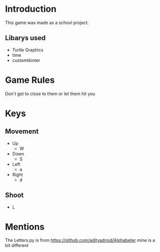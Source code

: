 # Introduction
This game was made as a school project.

## Libarys used
- Turtle Graphics
- time
- customtkinter

# Game Rules
Don't get to close to them or let them hit you

# Keys
## Movement
- Up
  - W
- Down
  - S
- Left
  - a
- Right
  - d
## Shoot
- L

# Mentions
The Letters.py is from https://github.com/adityadroid/Alphabeter mine is a bit different
